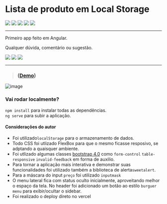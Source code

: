# Lista de produto em Local Storage
<div>
  <img src="https://img.shields.io/badge/Angular-DD0031?style=for-the-badge&logo=angular&logoColor=white"/>
  <img src="https://img.shields.io/badge/TypeScript-007ACC?style=for-the-badge&logo=typescript&logoColor=white"/>
  <img src="https://img.shields.io/badge/HTML5-E34F26?style=for-the-badge&logo=html5&logoColor=white"/>
  <img src="https://img.shields.io/badge/CSS3-1572B6?style=for-the-badge&logo=css3&logoColor=white"/>
  <img src="https://img.shields.io/badge/Vercel-000000?style=for-the-badge&logo=vercel&logoColor=white"/>
</div>
<hr/>
Primeiro app feito em Angular.

Qualquer dúvida, comentário ou sugestão.
<div>
  <a href="https://instagram.com/t0line" target="_blank"><img src="https://img.shields.io/badge/-Instagram-%23E4405F?style=for-the-badge&logo=instagram&logoColor=white" target="_blank"></a>
  <a href = "mailto:sandro.toline@gmail.com"><img src="https://img.shields.io/badge/-Gmail-%23333?style=for-the-badge&logo=gmail&logoColor=white" target="_blank"></a>
  <a href="https://www.linkedin.com/in/sandro-toline-149997115/" target="_blank"><img src="https://img.shields.io/badge/-LinkedIn-%230077B5?style=for-the-badge&logo=linkedin&logoColor=white" target="_blank"></a> 
</div>

---
> ### ([Demo](list-products-chi.vercel.app/))
![image](https://github.com/sandrotoline/ListProducts/assets/25992583/33ed00d6-89b1-446c-8c6e-97c752004920)



### Vai rodar localmente?
`npm install` para instalar todas as dependências.</br>
`ng serve` para subir a aplicação.

#### Considerações do autor
- Foi utilizado`localStorage` para o armazenamento de dados.
- Todo CSS foi utlizado FlexBox para que o mesmo ficasse resposivo, se adptando a quaisquer ambiente.
- Foi utlizado algumas classes <a href="https://getbootstrap.com/">bootstrap 4.0</a> como `form-control` `table-responsive` `invalid-feedback` em forma de auxilio.
- Para tornar a aplicação mais interativa e demonstrar suas funcionalidades foi utilizado também a biblioteca de alerta`sweetalert`.
- Para a máscara do input `preço` foi utilizado `inputmask`
- O menu lateral fica com status oculto inicialmente, aproveitando melhor o espaço da tela. No header foi adicionado um botão ao estilo `burguer menu` para exibir/ocultar o sidebar. 
- Foi realizado o deploy direto no vercel
